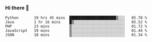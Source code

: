 ### Hi there 👋


<!--START_SECTION:waka-->
```text
Python       19 hrs 45 mins  █████████████████████▒░░░   85.70 % 
Java         1 hr 16 mins    █▒░░░░░░░░░░░░░░░░░░░░░░░   05.52 % 
PHP          23 mins         ▒░░░░░░░░░░░░░░░░░░░░░░░░   01.72 % 
JavaScript   19 mins         ▒░░░░░░░░░░░░░░░░░░░░░░░░   01.44 % 
JSON         18 mins         ▒░░░░░░░░░░░░░░░░░░░░░░░░   01.34 % 
```
<!--END_SECTION:waka-->
<!--
**jimtje/jimtje** is a ✨ _special_ ✨ repository because its `README.md` (this file) appears on your GitHub profile.


Here are some ideas to get you started:

- 🔭 I’m currently working on ...
- 🌱 I’m currently learning ...
- 👯 I’m looking to collaborate on ...
- 🤔 I’m looking for help with ...
- 💬 Ask me about ...
- 📫 How to reach me: ...
- 😄 Pronouns: ...
- ⚡ Fun fact: ...
-->
